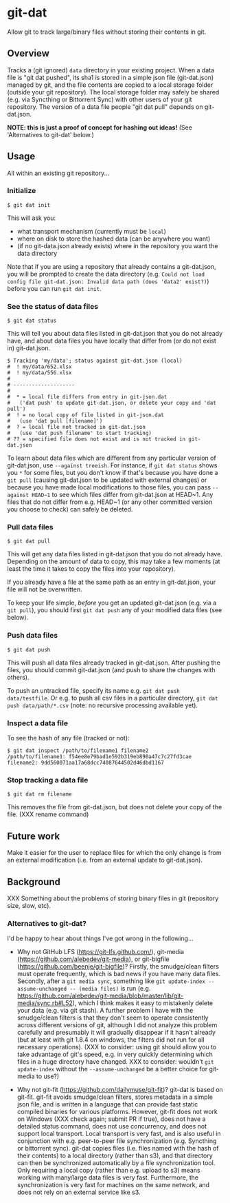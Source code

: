 # git-dat

Allow git to track large/binary files without storing their contents in git.

## Overview

Tracks a (git ignored) ``data`` directory in your existing project. When a data file is "git dat pushed", its sha1 is stored in a simple json file (git-dat.json) managed by git, and the file contents are copied to a local storage folder (outside your git repository). The local storage folder may safely be shared (e.g. via Syncthing or Bittorrent Sync) with other users of your git repository. The version of a data file people "git dat pull" depends on git-dat.json.

**NOTE: this is just a proof of concept for hashing out ideas!** (See 'Alternatives to git-dat' below.)


## Usage

All within an existing git repository...

### Initialize 

```
$ git dat init
```

This will ask you:

* what transport mechanism (currently must be ``local``)
* where on disk to store the hashed data (can be anywhere you want)
* (if no git-data.json already exists) where in the repository you want the data directory

Note that if you are using a repository that already contains a git-dat.json, you will be prompted to create the data directory (e.g. ``Could not load config file git-dat.json: Invalid data path (does 'data2' exist?)``) before you can run ``git dat init``.

### See the status of data files

```
$ git dat status
```

This will tell you about data files listed in git-dat.json that you do not already have,
and about data files you have locally that differ from (or do not exist in) git-dat.json.

```
$ Tracking 'my/data'; status against git-dat.json (local)
#  ! my/data/652.xlsx
#  ! my/data/556.xlsx
#
# --------------------
#
#  * = local file differs from entry in git-json.dat
#   ('dat push' to update git-dat.json, or delete your copy and 'dat pull')
#  ! = no local copy of file listed in git-json.dat
#   (use 'dat pull [filename]')
#  ? = local file not tracked in git-dat.json
#   (use 'dat push filename' to start tracking)
# ?? = specified file does not exist and is not tracked in git-dat.json
```

To learn about data files which are different from any particular version of git-dat.json, use ``--against treeish``. For instance, if ``git dat status`` shows you ``*`` for some files, but you don't know if that's
because you have done a ``git pull`` (causing git-dat.json to be updated with external changes) or because you have made local modifications to those files, you can pass ``--against HEAD~1`` to see which files differ from git-dat.json at HEAD~1. Any files that do not differ from e.g. HEAD~1
(or any other committed version you choose to check) can safely be deleted.

### Pull data files

```
$ git dat pull
```

This will get any data files listed in git-dat.json that you do not already
have. Depending on the amount of data to copy, this may take a few moments (at
least the time it takes to copy the files into your repository).

If you already have a file at the same path as an entry in git-dat.json, your file
will not be overwritten.

To keep your life simple, *before* you get an updated git-dat.json (e.g. via a ``git pull``), you should first
``git dat push`` any of your modified data files (see below).


### Push data files

```
$ git dat push
```

This will push all data files already tracked in git-dat.json. After pushing the files, you
should commit git-dat.json (and push to share the changes with others).

To push an untracked file, specify its name e.g. ``git dat push data/testfile``. Or e.g. to push
all csv files in a particular directory, ``git dat push data/path/*.csv`` (note: no recursive processing
available yet).

### Inspect a data file

To see the hash of any file (tracked or not):

```
$ git dat inspect /path/to/filename1 filename2
/path/to/filename1: f54ee8e79bad1e592b319eb890a47c7c27fd3cae
filename2: 9dd560071aa17a68dcc74087644502d46dbd1167
```

### Stop tracking a data file

```
$ git dat rm filename
```

This removes the file from git-dat.json, but does not delete your copy of the file. (XXX rename command)

## Future work

Make it easier for the user to replace files for which the only change is from an external modification (i.e. from an external update to git-dat.json).

## Background

XXX Something about the problems of storing binary files in git (repository size, slow, etc).

### Alternatives to git-dat?

I'd be happy to hear about things I've got wrong in the following...

* Why not GitHub LFS (https://git-lfs.github.com/), git-media (https://github.com/alebedev/git-media), or git-bigfile (https://github.com/beenje/git-bigfile)? Firstly, the smudge/clean filters must operate frequently, which is bad news if you have many data files. Secondly, after a ``git media sync``, something like ``git update-index --assume-unchanged -- (media files)`` is run (e.g. https://github.com/alebedev/git-media/blob/master/lib/git-media/sync.rb#L52), which I think makes it easy to mistakenly delete your data (e.g. via git stash). A further problem I have with the smudge/clean filters is that they don't seem to operate consistently across different versions of git, although I did not analyze this problem carefully and presumably it will gradually disappear if it hasn't already (but at least with git 1.8.4 on windows, the filters did not run for all necessary operations). (XXX to consider: using git should allow you to take advantage of git's speed, e.g. in very quickly determining which files in a huge directory have changed. XXX to consider: wouldn't ``git update-index`` without the ``--assume-unchanged`` be a better choice for git-media to use?)

* Why not git-fit (https://github.com/dailymuse/git-fit)? git-dat is based on git-fit. git-fit avoids smudge/clean filters, stores metadata in a simple json file, and is written in a language that can provide fast static compiled binaries for various platforms. However, git-fit does not work on Windows (XXX check again; submit PR if true), does not have a detailed status command, does not use concurrency, and does not support local transport. Local transport is very fast, and is also useful in conjunction with e.g. peer-to-peer file synchronization (e.g. Syncthing or bittorrent sync). git-dat copies files (i.e. files named with the hash of their contents) to a local directory (rather than s3), and that directory can then be synchronized automatically by a file synchronization tool. Only requiring a local copy (rather than e.g. upload to s3) means working with many/large data files is very fast. Furthermore, the synchronization is very fast for machines on the same network, and does not rely on an external service like s3.
